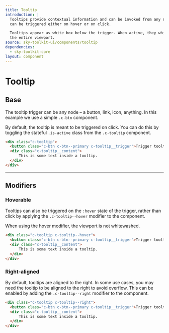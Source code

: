 ```yaml
---
title: Tooltip
introduction: |
  Tooltips provide contextual information and can be invoked from any node. They
  can be triggered either on hover or on click.

  Tooltips appear as white box below the trigger. When active, they whitewash
  the entire viewport.
source: sky-toolkit-ui/components/tooltip
dependencies:
  - sky-toolkit-core
layout: component
---
```


# Tooltip

## Base

The tooltip trigger can be any node – a button, link, icon, anything. In this
example we use a simple `.c-btn` component.

By default, the tooltip is meant to be triggered on click. You can do this by
toggling the stateful `.is-active` class from the `.c-tooltip` component.

```html
<div class="c-tooltip">
  <button class="c-btn c-btn--primary c-tooltip__trigger">Trigger tooltip</button>
  <div class="c-tooltip__content">
      This is some text inside a tooltip.
  </div>
</div>
```

---

## Modifiers

### Hoverable

Tooltips can also be triggered on the `:hover` state of the trigger, rather than 
click by applying the `.c-tooltip--hover` modifier to the component.

When using the hover modifier, the viewport is not whitewashed.

```html
<div class="c-tooltip c-tooltip--hover">
  <button class="c-btn c-btn--primary c-tooltip__trigger">Trigger tooltip</button>
  <div class="c-tooltip__content">
      This is some text inside a tooltip.
  </div>
</div>
```

### Right-aligned

By default, tooltips are aligned to the right. In some use cases, you may need
the tooltip to be aligned to the right to avoid overflow. This can be enabled by
adding the `.c-tooltip--right` modifier to the component.

```html
<div class="c-tooltip c-tooltip--right">
  <button class="c-btn c-btn--primary c-tooltip__trigger">Trigger tooltip</button>
  <div class="c-tooltip__content">
      This is some text inside a tooltip.
  </div>
</div>
```
